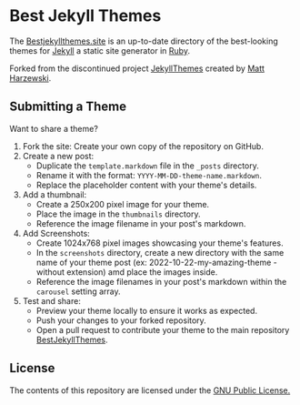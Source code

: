 Best Jekyll Themes
=============

The [Bestjekyllthemes.site](https://www.bestjekyllthemes.site) is an up-to-date directory of the best-looking themes for [Jekyll](https://jekyllrb.com/) a static site generator in [Ruby](https://www.ruby-lang.org/es/).

Forked from the discontinued project [JekyllThemes](https://github.com/mattvh/jekyllthemes) created by [Matt Harzewski](https://github.com/mattvh).

Submitting a Theme
------------------

Want to share a theme?

1. Fork the site: Create your own copy of the repository on GitHub.
2. Create a new post:
    * Duplicate the `template.markdown` file in the `_posts` directory.
    * Rename it with the format: `YYYY-MM-DD-theme-name.markdown`.
    * Replace the placeholder content with your theme's details.
3. Add a thumbnail:
    * Create a 250x200 pixel image for your theme.
    * Place the image in the `thumbnails` directory.
    * Reference the image filename in your post's markdown.
4. Add Screenshots:
    * Create 1024x768 pixel images showcasing your theme's features.
    * In the `screenshots` directory, create a new directory with the same name of your theme post (ex: 2022-10-22-my-amazing-theme -without extension) amd place the images inside.
    * Reference the image filenames in your post's markdown within the `carousel` setting array.
5. Test and share:
    * Preview your theme locally to ensure it works as expected.
    * Push your changes to your forked repository.
    * Open a pull request to contribute your theme to the main repository [BestJekyllThemes](https://github.com/carlesloriente/jekyllthemes).

License
-------

The contents of this repository are licensed under the [GNU Public License.](http://www.gnu.org/licenses/gpl-3.0.html)
